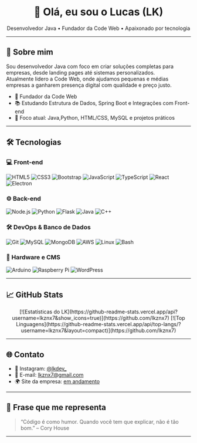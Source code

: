 
<h1 align="center">👋 Olá, eu sou o Lucas (LK)</h1>
<p align="center">Desenvolvedor Java • Fundador da Code Web • Apaixonado por tecnologia</p>

---

## 🚀 Sobre mim

Sou desenvolvedor Java com foco em criar soluções completas para empresas, desde landing pages até sistemas personalizados.  
Atualmente lidero a Code Web, onde ajudamos pequenas e médias empresas a ganharem presença digital com qualidade e preço justo.

- 💼 Fundador da Code Web
- 📚 Estudando Estrutura de Dados, Spring Boot e Integrações com Front-end
- 🎯 Foco atual: Java,Python, HTML/CSS, MySQL e projetos práticos

---

## 🛠️ Tecnologias

### 💻 Front-end
![HTML5](https://img.shields.io/badge/-HTML5-E34F26?style=flat-square&logo=html5&logoColor=white)
![CSS3](https://img.shields.io/badge/-CSS3-1572B6?style=flat-square&logo=css3)
![Bootstrap](https://img.shields.io/badge/-Bootstrap-563D7C?style=flat-square&logo=bootstrap)
![JavaScript](https://img.shields.io/badge/-JavaScript-F7DF1E?style=flat-square&logo=javascript&logoColor=black)
![TypeScript](https://img.shields.io/badge/-TypeScript-3178C6?style=flat-square&logo=typescript)
![React](https://img.shields.io/badge/-React-20232A?style=flat-square&logo=react)
![Electron](https://img.shields.io/badge/-Electron-47848F?style=flat-square&logo=electron)

### ⚙️ Back-end
![Node.js](https://img.shields.io/badge/-Node.js-339933?style=flat-square&logo=nodedotjs)
![Python](https://img.shields.io/badge/-Python-3776AB?style=flat-square&logo=python)
![Flask](https://img.shields.io/badge/-Flask-000000?style=flat-square&logo=flask)
![Java](https://img.shields.io/badge/-Java-007396?style=flat-square&logo=java)
![C++](https://img.shields.io/badge/-C++-00599C?style=flat-square&logo=cplusplus)

### 🛠️ DevOps & Banco de Dados
![Git](https://img.shields.io/badge/-Git-F05032?style=flat-square&logo=git)
![MySQL](https://img.shields.io/badge/-MySQL-4479A1?style=flat-square&logo=mysql)
![MongoDB](https://img.shields.io/badge/-MongoDB-47A248?style=flat-square&logo=mongodb)
![AWS](https://img.shields.io/badge/-AWS-232F3E?style=flat-square&logo=amazonaws)
![Linux](https://img.shields.io/badge/-Linux-FCC624?style=flat-square&logo=linux)
![Bash](https://img.shields.io/badge/-Bash-4EAA25?style=flat-square&logo=gnu-bash)

### 🔌 Hardware e CMS
![Arduino](https://img.shields.io/badge/-Arduino-00979D?style=flat-square&logo=arduino)
![Raspberry Pi](https://img.shields.io/badge/-RaspberryPi-C51A4A?style=flat-square&logo=raspberry-pi)
![WordPress](https://img.shields.io/badge/-WordPress-21759B?style=flat-square&logo=wordpress)


---

## 📈 GitHub Stats

<div align="center">
[![Estatísticas do LK](https://github-readme-stats.vercel.app/api?username=lkznx7&show_icons=true)](https://github.com/lkznx7)
[![Top Linguagens](https://github-readme-stats.vercel.app/api/top-langs/?username=lkznx7&layout=compact)](https://github.com/lkznx7)

</div>

---

## 🌐 Contato

- 📸 Instagram: [@lkdev_](https://instagram.com/lkdev_)
- 📧 E-mail: lkznx7@gmail.com
- 🌍 Site da empresa: [em andamento]()

---

## 💬 Frase que me representa

> “Código é como humor. Quando você tem que explicar, não é tão bom.” – Cory House

---
